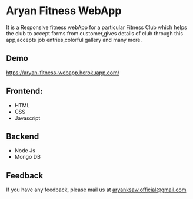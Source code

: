 
# Aryan Fitness WebApp

It is a Responsive fitness webApp for a particular Fitness Club which helps the club to accept forms from customer,gives details of club through this app,accepts job entries,colorful gallery and many more.



## Demo

https://aryan-fitness-webapp.herokuapp.com/


## Frontend:

- HTML
- CSS
- Javascript



## Backend

 - Node Js
 - Mongo DB

## Feedback

If you have any feedback, please mail us at aryanksaw.official@gmail.com


